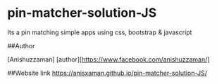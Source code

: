 # pin-matcher-solution-JS
Its a pin matching simple apps using css, bootstrap &amp; javascript


##Author

[Anishuzzaman]
[author][https://www.facebook.com/anishuzzaman/]


##Website link
https://anisxaman.github.io/pin-matcher-solution-JS/

